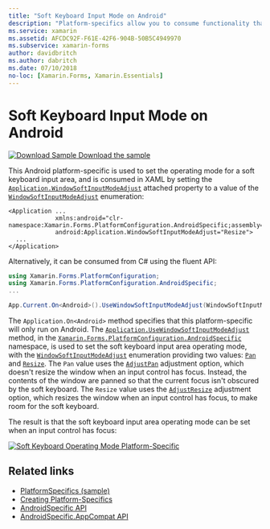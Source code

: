 ```yaml
---
title: "Soft Keyboard Input Mode on Android"
description: "Platform-specifics allow you to consume functionality that's only available on a specific platform, without implementing custom renderers or effects. This article explains how to consume the Android platform-specific that  sets the operating mode for a soft keyboard input area."
ms.service: xamarin
ms.assetid: AFCDC92F-F61E-42F6-904B-50B5C4949970
ms.subservice: xamarin-forms
author: davidbritch
ms.author: dabritch
ms.date: 07/10/2018
no-loc: [Xamarin.Forms, Xamarin.Essentials]
---
```


# Soft Keyboard Input Mode on Android

[![Download Sample](~/media/shared/download.png) Download the sample](/samples/xamarin/xamarin-forms-samples/userinterface-platformspecifics)

This Android platform-specific is used to set the operating mode for a soft keyboard input area, and is consumed in XAML by setting the [`Application.WindowSoftInputModeAdjust`](xref:Xamarin.Forms.PlatformConfiguration.AndroidSpecific.Application.WindowSoftInputModeAdjustProperty) attached property to a value of the [`WindowSoftInputModeAdjust`](xref:Xamarin.Forms.PlatformConfiguration.AndroidSpecific.WindowSoftInputModeAdjust) enumeration:

```xaml
<Application ...
             xmlns:android="clr-namespace:Xamarin.Forms.PlatformConfiguration.AndroidSpecific;assembly=Xamarin.Forms.Core"
             android:Application.WindowSoftInputModeAdjust="Resize">
  ...
</Application>
```

Alternatively, it can be consumed from C# using the fluent API:

```csharp
using Xamarin.Forms.PlatformConfiguration;
using Xamarin.Forms.PlatformConfiguration.AndroidSpecific;
...

App.Current.On<Android>().UseWindowSoftInputModeAdjust(WindowSoftInputModeAdjust.Resize);
```

The `Application.On<Android>` method specifies that this platform-specific will only run on Android. The [`Application.UseWindowSoftInputModeAdjust`](xref:Xamarin.Forms.PlatformConfiguration.AndroidSpecific.Application.UseWindowSoftInputModeAdjust(Xamarin.Forms.IPlatformElementConfiguration{Xamarin.Forms.PlatformConfiguration.Android,Xamarin.Forms.Application},Xamarin.Forms.PlatformConfiguration.AndroidSpecific.WindowSoftInputModeAdjust)) method, in the [`Xamarin.Forms.PlatformConfiguration.AndroidSpecific`](xref:Xamarin.Forms.PlatformConfiguration.AndroidSpecific) namespace, is used to set the soft keyboard input area operating mode, with the [`WindowSoftInputModeAdjust`](xref:Xamarin.Forms.PlatformConfiguration.AndroidSpecific.WindowSoftInputModeAdjust) enumeration providing two values: [`Pan`](xref:Xamarin.Forms.PlatformConfiguration.AndroidSpecific.WindowSoftInputModeAdjust.Pan) and [`Resize`](xref:Xamarin.Forms.PlatformConfiguration.AndroidSpecific.WindowSoftInputModeAdjust.Resize). The `Pan` value uses the [`AdjustPan`](xref:Android.Views.SoftInput.AdjustPan) adjustment option, which doesn't resize the window when an input control has focus. Instead, the contents of the window are panned so that the current focus isn't obscured by the soft keyboard. The `Resize` value uses the [`AdjustResize`](xref:Android.Views.SoftInput.AdjustResize) adjustment option, which resizes the window when an input control has focus, to make room for the soft keyboard.

The result is that the soft keyboard input area operating mode can be set when an input control has focus:

[![Soft Keyboard Operating Mode Platform-Specific](soft-keyboard-input-mode-images/pan-resize.png)](soft-keyboard-input-mode-images/pan-resize-large.png#lightbox "Soft Keyboard Operating Mode Platform-Specific")

## Related links

- [PlatformSpecifics (sample)](/samples/xamarin/xamarin-forms-samples/userinterface-platformspecifics)
- [Creating Platform-Specifics](~/xamarin-forms/platform/platform-specifics/index.md#creating-platform-specifics)
- [AndroidSpecific API](xref:Xamarin.Forms.PlatformConfiguration.AndroidSpecific)
- [AndroidSpecific.AppCompat API](xref:Xamarin.Forms.PlatformConfiguration.AndroidSpecific.AppCompat)